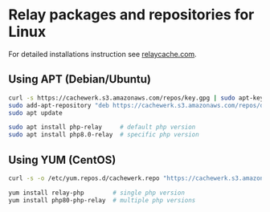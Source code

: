 # Relay packages and repositories for Linux

For detailed installations instruction see [relaycache.com](https://relaycache.com/docs/installation).

## Using APT (Debian/Ubuntu)

```bash
curl -s https://cachewerk.s3.amazonaws.com/repos/key.gpg | sudo apt-key add -
sudo add-apt-repository "deb https://cachewerk.s3.amazonaws.com/repos/deb $(lsb_release -cs) main"
sudo apt update

sudo apt install php-relay     # default php version
sudo apt install php8.0-relay  # specific php version
```

## Using YUM (CentOS)

```bash
curl -s -o /etc/yum.repos.d/cachewerk.repo "https://cachewerk.s3.amazonaws.com/repos/rpm/el.repo"

yum install relay-php        # single php version
yum install php80-php-relay  # multiple php versions
```
